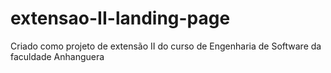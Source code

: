 # extensao-II-landing-page
Criado como projeto de extensão II do curso de Engenharia de Software da faculdade Anhanguera
